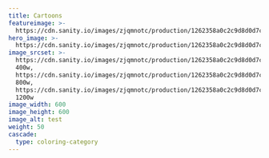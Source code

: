 ```yaml
---
title: Cartoons
featureimage: >-
  https://cdn.sanity.io/images/zjqmnotc/production/1262358a0c2c9d8d0d7c194fcbfdb2de414d7379-600x600.webp?auto=format&q=75&w=600&h=800&fit=crop
hero_image: >-
  https://cdn.sanity.io/images/zjqmnotc/production/1262358a0c2c9d8d0d7c194fcbfdb2de414d7379-600x600.webp?auto=format&q=90&w=1920&h=600&fit=crop
image_srcset: >-
  https://cdn.sanity.io/images/zjqmnotc/production/1262358a0c2c9d8d0d7c194fcbfdb2de414d7379-600x600.webp?auto=format&q=85&w=400
  400w,
  https://cdn.sanity.io/images/zjqmnotc/production/1262358a0c2c9d8d0d7c194fcbfdb2de414d7379-600x600.webp?auto=format&q=85&w=800
  800w,
  https://cdn.sanity.io/images/zjqmnotc/production/1262358a0c2c9d8d0d7c194fcbfdb2de414d7379-600x600.webp?auto=format&q=85&w=1200
  1200w
image_width: 600
image_height: 600
image_alt: test
weight: 50
cascade:
  type: coloring-category
---
```


